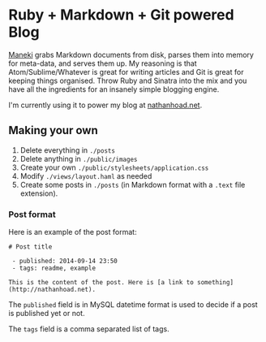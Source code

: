 # Ruby + Markdown + Git powered Blog

[Maneki](http://github.com/nathanhoad/maneki/) grabs Markdown documents from disk, parses them into memory for meta-data, and serves them up. My reasoning is that Atom/Sublime/Whatever is great for writing articles and Git is great for keeping things organised. Throw Ruby and Sinatra into the mix and you have all the ingredients for an insanely simple blogging engine.

I'm currently using it to power my blog at [nathanhoad.net](http://nathanhoad.net).


## Making your own

1. Delete everything in `./posts`
2. Delete anything in `./public/images` 
3. Create your own `./public/stylesheets/application.css`
4. Modify `./views/layout.haml` as needed
5. Create some posts in `./posts` (in Markdown format with a `.text` file extension).

### Post format

Here is an example of the post format:

    # Post title

     - published: 2014-09-14 23:50
     - tags: readme, example

    This is the content of the post. Here is [a link to something](http://nathanhoad.net).

The `published` field is in MySQL datetime format is used to decide if a post is published yet or not.

The `tags` field is a comma separated list of tags.